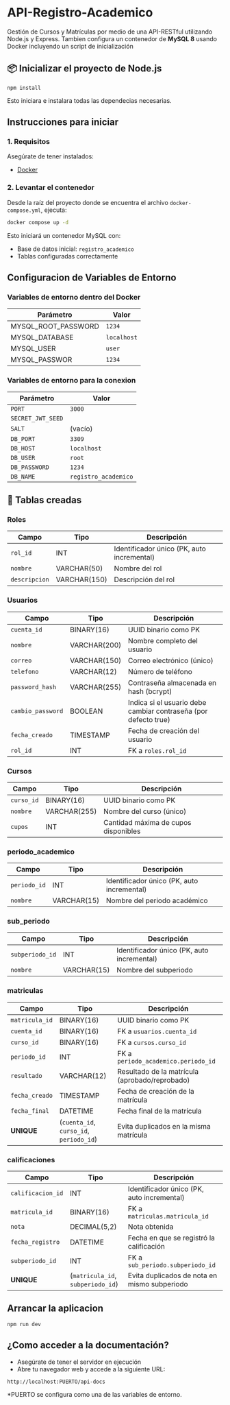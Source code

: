 # API-Registro-Academico
Gestión de Cursos y Matrículas por medio de una API-RESTful utilizando Node.js y Express. Tambien configura un contenedor de **MySQL 8** usando Docker incluyendo un script de inicialización 

## 📦 Inicializar el proyecto de Node.js
```
npm install
```
Esto iniciara e instalara todas las dependecias necesarias. 

## Instrucciones para iniciar

### 1. Requisitos

Asegúrate de tener instalados:

- [Docker](https://www.docker.com/)

### 2. Levantar el contenedor

Desde la raíz del proyecto donde se encuentra el archivo `docker-compose.yml`, ejecuta:

```bash
docker compose up -d 
```
Esto iniciará un contenedor MySQL con:

- Base de datos inicial: `registro_academico`
- Tablas configuradas correctamente

## Configuracion de Variables de Entorno

### Variables de entorno dentro del Docker

| Parámetro           | Valor       |
| -------------       | ----------- |
| MYSQL_ROOT_PASSWORD | `1234`      |
| MYSQL_DATABASE      | `localhost` |
| MYSQL_USER          | `user`      |
| MYSQL_PASSWOR       | `1234`      |

### Variables de entorno para la conexion 

| Parámetro         | Valor                              |
| ----------------- | ---------------------------------- |
| `PORT`            | `3000`                             |
| `SECRET_JWT_SEED` |  |
| `SALT`            | (vacío)                            |
| `DB_PORT`         | `3309`                             |
| `DB_HOST`         | `localhost`                        |
| `DB_USER`         | `root`                             |
| `DB_PASSWORD`     | `1234`                             |
| `DB_NAME`         | `registro_academico`               |



## 🧱 Tablas creadas

### Roles
| Campo         | Tipo         | Descripción                                |
| ------------- | ------------ | ------------------------------------------ |
| `rol_id`      | INT          | Identificador único (PK, auto incremental) |
| `nombre`      | VARCHAR(50)  | Nombre del rol                             |
| `descripcion` | VARCHAR(150) | Descripción del rol                        |

### Usuarios
| Campo             | Tipo         | Descripción                                                     |
| ----------------- | ------------ | --------------------------------------------------------------- |
| `cuenta_id`       | BINARY(16)   | UUID binario como PK                                            |
| `nombre`          | VARCHAR(200) | Nombre completo del usuario                                     |
| `correo`          | VARCHAR(150) | Correo electrónico (único)                                      |
| `telefono`        | VARCHAR(12)  | Número de teléfono                                              |
| `password_hash`   | VARCHAR(255) | Contraseña almacenada en hash (bcrypt)                          |
| `cambio_password` | BOOLEAN      | Indica si el usuario debe cambiar contraseña (por defecto true) |
| `fecha_creado`    | TIMESTAMP    | Fecha de creación del usuario                                   |
| `rol_id`          | INT          | FK a `roles.rol_id`                                             |

### Cursos
| Campo      | Tipo         | Descripción                          |
| ---------- | ------------ | ------------------------------------ |
| `curso_id` | BINARY(16)   | UUID binario como PK                 |
| `nombre`   | VARCHAR(255) | Nombre del curso (único)             |
| `cupos`    | INT          | Cantidad máxima de cupos disponibles |

### periodo_academico
| Campo        | Tipo        | Descripción                                |
| ------------ | ----------- | ------------------------------------------ |
| `periodo_id` | INT         | Identificador único (PK, auto incremental) |
| `nombre`     | VARCHAR(15) | Nombre del periodo académico               |

### sub_periodo
| Campo           | Tipo        | Descripción                                |
| --------------- | ----------- | ------------------------------------------ |
| `subperiodo_id` | INT         | Identificador único (PK, auto incremental) |
| `nombre`        | VARCHAR(15) | Nombre del subperiodo                      |

### matriculas
| Campo          | Tipo                                    | Descripción                                    |
| -------------- | --------------------------------------- | ---------------------------------------------- |
| `matricula_id` | BINARY(16)                              | UUID binario como PK                           |
| `cuenta_id`    | BINARY(16)                              | FK a `usuarios.cuenta_id`                      |
| `curso_id`     | BINARY(16)                              | FK a `cursos.curso_id`                         |
| `periodo_id`   | INT                                     | FK a `periodo_academico.periodo_id`            |
| `resultado`    | VARCHAR(12)                             | Resultado de la matrícula (aprobado/reprobado) |
| `fecha_creado` | TIMESTAMP                               | Fecha de creación de la matrícula              |
| `fecha_final`  | DATETIME                                | Fecha final de la matrícula                    |
| **UNIQUE**     | (`cuenta_id`, `curso_id`, `periodo_id`) | Evita duplicados en la misma matrícula         |

### calificaciones
| Campo             | Tipo                              | Descripción                                  |
| ----------------- | --------------------------------- | -------------------------------------------- |
| `calificacion_id` | INT                               | Identificador único (PK, auto incremental)   |
| `matricula_id`    | BINARY(16)                        | FK a `matriculas.matricula_id`               |
| `nota`            | DECIMAL(5,2)                      | Nota obtenida                                |
| `fecha_registro`  | DATETIME                          | Fecha en que se registró la calificación     |
| `subperiodo_id`   | INT                               | FK a `sub_periodo.subperiodo_id`             |
| **UNIQUE**        | (`matricula_id`, `subperiodo_id`) | Evita duplicados de nota en mismo subperiodo |


## Arrancar la aplicacion
```
npm run dev 
```

## ¿Como acceder a la documentación? 
-  Asegúrate de tener el servidor en ejecución
- Abre tu navegador web y accede a la siguiente URL:
```
http://localhost:PUERTO/api-docs
```
*PUERTO se configura como una de las variables de entorno. 